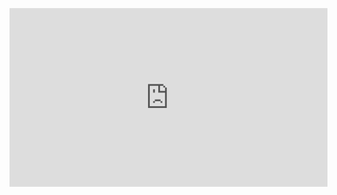 <p id="video">
<iframe width="560" height="315" src="https://www.youtube.com/embed/Xz28zf5ky14" frameborder="0" allowfullscreen></iframe>
</p>
